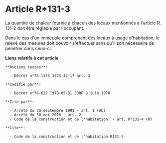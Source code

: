 # Article R*131-3

La quantité de chaleur fournie à chacun des locaux mentionnés à l'article R. 131-2 doit être réglable par l'occupant.

Dans le cas d'un immeuble comprenant des locaux à usage d'habitation, le relevé des mesures doit pouvoir s'effectuer sans
qu'il soit nécessaire de pénétrer dans ceux-ci.

**Liens relatifs à cet article**

	**Anciens textes**:

	  - Décret n°75-1175 1975-12-17 art. 3

	**Codifié par**:

	  - Décret n°78-622 1978-05-31 JORF 8 juin 1978

	**Cité par**:

	  - Arrêté du 30 septembre 1991 - art. 1 (Ab)
	  - Arrêté du 30 mai 2016 - art. 2
	  - Code de la construction et de l'habitation. - art. R*131-4 (M)

	**Cite**:

	  - Code de la construction et de l'habitation R131-2
